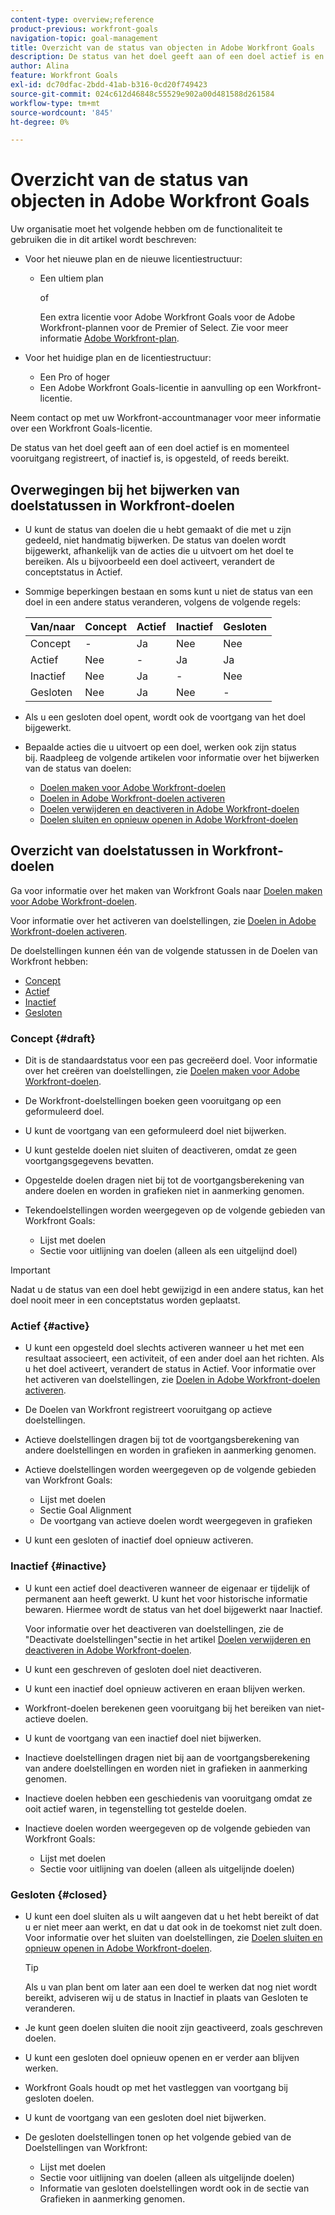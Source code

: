 ```yaml
---
content-type: overview;reference
product-previous: workfront-goals
navigation-topic: goal-management
title: Overzicht van de status van objecten in Adobe Workfront Goals
description: De status van het doel geeft aan of een doel actief is en momenteel vooruitgang registreert, of inactief is, is opgesteld, of reeds bereikt.
author: Alina
feature: Workfront Goals
exl-id: dc70dfac-2bdd-41ab-b316-0cd20f749423
source-git-commit: 024c612d46848c55529e902a00d481588d261584
workflow-type: tm+mt
source-wordcount: '845'
ht-degree: 0%

---
```


# Overzicht van de status van objecten in Adobe Workfront Goals

Uw organisatie moet het volgende hebben om de functionaliteit te gebruiken die in dit artikel wordt beschreven:

* Voor het nieuwe plan en de nieuwe licentiestructuur:

   * Een ultiem plan

     of

     Een extra licentie voor Adobe Workfront Goals voor de Adobe Workfront-plannen voor de Premier of Select. Zie voor meer informatie [Adobe Workfront-plan](https://www.workfront.com/plans).

* Voor het huidige plan en de licentiestructuur:

   * Een Pro of hoger
   * Een Adobe Workfront Goals-licentie in aanvulling op een Workfront-licentie.

Neem contact op met uw Workfront-accountmanager voor meer informatie over een Workfront Goals-licentie.

De status van het doel geeft aan of een doel actief is en momenteel vooruitgang registreert, of inactief is, is opgesteld, of reeds bereikt.

## Overwegingen bij het bijwerken van doelstatussen in Workfront-doelen

* U kunt de status van doelen die u hebt gemaakt of die met u zijn gedeeld, niet handmatig bijwerken. De status van doelen wordt bijgewerkt, afhankelijk van de acties die u uitvoert om het doel te bereiken. Als u bijvoorbeeld een doel activeert, verandert de conceptstatus in Actief.
* Sommige beperkingen bestaan en soms kunt u niet de status van een doel in een andere status veranderen, volgens de volgende regels:

  | Van/naar | Concept | Actief | Inactief | Gesloten |
  |---|---|---|---|---|
  | Concept | - | Ja | Nee | Nee |
  | Actief | Nee | - | Ja | Ja |
  | Inactief | Nee | Ja | - | Nee |
  | Gesloten | Nee | Ja | Nee | - |

* Als u een gesloten doel opent, wordt ook de voortgang van het doel bijgewerkt.
* Bepaalde acties die u uitvoert op een doel, werken ook zijn status bij. Raadpleeg de volgende artikelen voor informatie over het bijwerken van de status van doelen:

   * [Doelen maken voor Adobe Workfront-doelen](../../workfront-goals/goal-management/create-goals.md)
   * [Doelen in Adobe Workfront-doelen activeren](../../workfront-goals/goal-management/activate-goals.md)
   * [Doelen verwijderen en deactiveren in Adobe Workfront-doelen](../../workfront-goals/goal-management/delete-and-deactivate-goals.md)
   * [Doelen sluiten en opnieuw openen in Adobe Workfront-doelen](../../workfront-goals/goal-management/close-and-reopen-goals.md)

## Overzicht van doelstatussen in Workfront-doelen

Ga voor informatie over het maken van Workfront Goals naar [Doelen maken voor Adobe Workfront-doelen](../../workfront-goals/goal-management/create-goals.md).

Voor informatie over het activeren van doelstellingen, zie [Doelen in Adobe Workfront-doelen activeren](../../workfront-goals/goal-management/activate-goals.md).

De doelstellingen kunnen één van de volgende statussen in de Doelen van Workfront hebben:

* [Concept](#draft)
* [Actief](#active)
* [Inactief](#inactive)
* [Gesloten](#closed)

### Concept {#draft}

* Dit is de standaardstatus voor een pas gecreëerd doel. Voor informatie over het creëren van doelstellingen, zie [Doelen maken voor Adobe Workfront-doelen](../../workfront-goals/goal-management/create-goals.md).
* De Workfront-doelstellingen boeken geen vooruitgang op een geformuleerd doel.
* U kunt de voortgang van een geformuleerd doel niet bijwerken.
* U kunt gestelde doelen niet sluiten of deactiveren, omdat ze geen voortgangsgegevens bevatten.
* Opgestelde doelen dragen niet bij tot de voortgangsberekening van andere doelen en worden in grafieken niet in aanmerking genomen.
* Tekendoelstellingen worden weergegeven op de volgende gebieden van Workfront Goals:

   * Lijst met doelen
   * Sectie voor uitlijning van doelen (alleen als een uitgelijnd doel)


>[!IMPORTANT]
>
>Nadat u de status van een doel hebt gewijzigd in een andere status, kan het doel nooit meer in een conceptstatus worden geplaatst.

### Actief {#active}

* U kunt een opgesteld doel slechts activeren wanneer u het met een resultaat associeert, een activiteit, of een ander doel aan het richten. Als u het doel activeert, verandert de status in Actief. Voor informatie over het activeren van doelstellingen, zie [Doelen in Adobe Workfront-doelen activeren](../../workfront-goals/goal-management/activate-goals.md).
* De Doelen van Workfront registreert vooruitgang op actieve doelstellingen.
* Actieve doelstellingen dragen bij tot de voortgangsberekening van andere doelstellingen en worden in grafieken in aanmerking genomen.
* Actieve doelstellingen worden weergegeven op de volgende gebieden van Workfront Goals:

   * Lijst met doelen
   * Sectie Goal Alignment
   * De voortgang van actieve doelen wordt weergegeven in grafieken

* U kunt een gesloten of inactief doel opnieuw activeren.

### Inactief {#inactive}

* U kunt een actief doel deactiveren wanneer de eigenaar er tijdelijk of permanent aan heeft gewerkt. U kunt het voor historische informatie bewaren. Hiermee wordt de status van het doel bijgewerkt naar Inactief.

  Voor informatie over het deactiveren van doelstellingen, zie de &quot;Deactivate doelstellingen&quot;sectie in het artikel [Doelen verwijderen en deactiveren in Adobe Workfront-doelen](../../workfront-goals/goal-management/delete-and-deactivate-goals.md).

* U kunt een geschreven of gesloten doel niet deactiveren.
* U kunt een inactief doel opnieuw activeren en eraan blijven werken.
* Workfront-doelen berekenen geen vooruitgang bij het bereiken van niet-actieve doelen.
* U kunt de voortgang van een inactief doel niet bijwerken.
* Inactieve doelstellingen dragen niet bij aan de voortgangsberekening van andere doelstellingen en worden niet in grafieken in aanmerking genomen.
* Inactieve doelen hebben een geschiedenis van vooruitgang omdat ze ooit actief waren, in tegenstelling tot gestelde doelen.
* Inactieve doelen worden weergegeven op de volgende gebieden van Workfront Goals:

   * Lijst met doelen
   * Sectie voor uitlijning van doelen (alleen als uitgelijnde doelen)

### Gesloten {#closed}

* U kunt een doel sluiten als u wilt aangeven dat u het hebt bereikt of dat u er niet meer aan werkt, en dat u dat ook in de toekomst niet zult doen. Voor informatie over het sluiten van doelstellingen, zie [Doelen sluiten en opnieuw openen in Adobe Workfront-doelen](../../workfront-goals/goal-management/close-and-reopen-goals.md).

  >[!TIP]
  >
  >Als u van plan bent om later aan een doel te werken dat nog niet wordt bereikt, adviseren wij u de status in Inactief in plaats van Gesloten te veranderen.

* Je kunt geen doelen sluiten die nooit zijn geactiveerd, zoals geschreven doelen.
* U kunt een gesloten doel opnieuw openen en er verder aan blijven werken.
* Workfront Goals houdt op met het vastleggen van voortgang bij gesloten doelen.
* U kunt de voortgang van een gesloten doel niet bijwerken.
* De gesloten doelstellingen tonen op het volgende gebied van de Doelstellingen van Workfront:

   * Lijst met doelen
   * Sectie voor uitlijning van doelen (alleen als uitgelijnde doelen)
   * Informatie van gesloten doelstellingen wordt ook in de sectie van Grafieken in aanmerking genomen.
